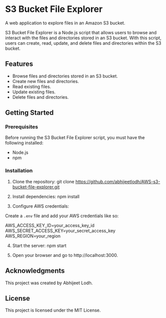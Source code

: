 # S3 Bucket File Explorer

A web application to explore files in an Amazon S3 bucket.



S3 Bucket File Explorer is a Node.js script that allows users to browse and interact with the files and directories stored in an S3 bucket. With this script, users can create, read, update, and delete files and directories within the S3 bucket.

## Features

- Browse files and directories stored in an S3 bucket.
- Create new files and directories.
- Read existing files.
- Update existing files.
- Delete files and directories.

## Getting Started

### Prerequisites

Before running the S3 Bucket File Explorer script, you must have the following installed:

- Node.js
- npm

### Installation

1. Clone the repository: git clone https://github.com/abhijeetlodh/AWS-s3-bucket-file-explorer.git

2. Install dependencies: npm install

3. Configure AWS credentials:

Create a `.env` file and add your AWS credentials like so:

AWS_ACCESS_KEY_ID=your_access_key_id
AWS_SECRET_ACCESS_KEY=your_secret_access_key
AWS_REGION=your_region


4. Start the server: npm start


5. Open your browser and go to http://localhost:3000.

## Acknowledgments

This project was created by Abhijeet Lodh.

## License

This project is licensed under the MIT License.






